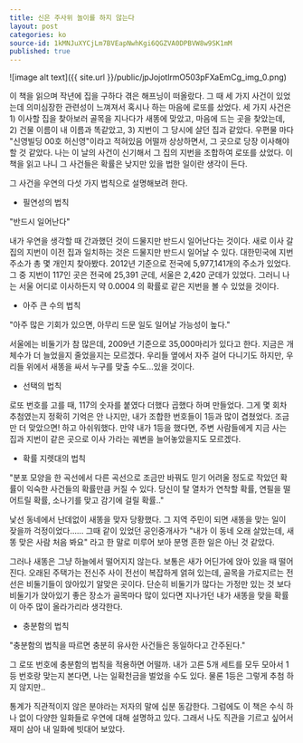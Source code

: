```yaml
---
title: 신은 주사위 놀이를 하지 않는다
layout: post
categories: ko
source-id: 1kMNJuXYCjLm7BVEapNwhKgi6QGZVA0DPBVW8w9SK1mM
published: true
---
```

![image alt text]({{ site.url }}/public/jpJojotlrmO503pFXaEmCg_img_0.png)

이 책을 읽으며 작년에 집을 구하다 겪은 해프닝이 떠올랐다. 그 때 세 가지 사건이 있었는데  의미심장한 관련성이 느껴져서 혹시나 하는 마음에 로또를 샀었다. 세 가지 사건은 1) 이사할 집을 찾아보러 골목을 지나다가 새똥에 맞았고, 마음에 드는 곳을 찾았는데, 2) 건물 이름이 내 이름과 똑같았고, 3) 지번이 그 당시에 살던 집과 같았다. 우편물 마다 "신영빌딩 00호 허신영"이라고 적혀있음 어떨까 상상하면서, 그 곳으로 당장 이사해야 할 것 같았다. 나는 이 날의 사건이 신기해서 그 집의 지번을 조합하여 로또를 샀었다. 이 책을 읽고 나니 그 사건들은 확률은 낮지만 있을 법한 일이란 생각이 든다. 

그 사건을 우연의 다섯 가지 법칙으로 설명해보려 한다.

* 필연성의 법칙

"반드시 일어난다"

내가 우연을 생각할 때 간과했던 것이 드물지만 반드시 일어난다는 것이다. 새로 이사 갈 집의 지번이 이전 집과 일치하는 것은 드물지만 반드시 일어날 수 있다. 대한민국에 지번 주소가 총 몇 개인지 찾아봤다. 2012년 기준으로 전국에 5,977,141개의 주소가 있었다. 그 중 지번이 117인 곳은 전국에 25,391 군데, 서울은 2,420 군데가 있었다. 그러니 나는 서울 어디로 이사하든지 약 0.0004 의 확률로 같은 지번을 볼 수 있었을 것이다.

* 아주 큰 수의 법칙

"아주 많은 기회가 있으면, 아무리 드문 일도 일어날 가능성이 높다."

서울에는 비둘기가 참 많은데, 2009년 기준으로 35,000마리가 있다고 한다. 지금은 개체수가 더 늘었을지 줄었을지는 모르겠다. 우리들 옆에서 자주 걸어 다니기도 하지만, 우리들 위에서 새똥을 싸서 누구를 맞출 수도…있을 것이다.

* 선택의 법칙

로또 번호를 고를 때, 117의 숫자를 붙였다 더했다 곱했다 하며 만들었다.  그게 몇 회차 추첨였는지 정확히 기억은 안 나지만, 내가 조합한 번호들이 1등과 많이 겹쳤었다. 조금만 더  맞았으면! 하고 아쉬워했다. 만약 내가 1등을 했다면, 주변 사람들에게 지금 사는 집과 지번이 같은 곳으로 이사 가라는 궤변을 늘어놓았을지도 모르겠다.

* 확률 지렛대의 법칙

 "분포 모양을 한 곡선에서 다른 곡선으로 조금만 바꿔도 믿기 어려울 정도로 작았던 확률이 익숙한 사건들의 확률만큼 커질 수 있다. 당신이 탈 열차가 연착할 확률, 연필을 떨어트릴 확률, 소나기를 맞고 감기에 걸릴 확률.."

낯선 동네에서 난데없이 새똥을 맞자 당황했다. 그 지역 주민이 되면 새똥을 맞는 일이 잦을까 걱정이었다…… 그때 같이 있었던 공인중개사가 "내가 이 동네 오래 살았는데, 새똥 맞은 사람 처음 봐요" 라고 한 말로 미루어 보아 분명 흔한 일은 아닌 것 같았다. 

그러나 새똥은 그냥 하늘에서 떨어지지 않는다. 보통은 새가 어딘가에 앉아 있을 때 떨어진다. 오래된 주택가는 전신주 사이 전선이 복잡하게 얽혀 있는데, 골목을 가로지르는 전선은 비둘기들이 앉아있기 알맞은 곳이다. 단순히 비둘기가 많다는 가정만 있는 것 보다 비둘기가 앉아있기 좋은 장소가 골목마다 많이 있다면 지나가던 내가 새똥을 맞을 확률이 아주 많이 올라가리라 생각한다.

* 충분함의 법칙

"충분함의 법칙을 따르면 충분히 유사한 사건들은 동일하다고 간주된다."

그 로또 번호에 충분함의 법칙을 적용하면 어떨까. 내가 고른 5개 세트를 모두 모아서 1등 번호랑 맞는지 본다면, 나는 일확천금을 벌었을 수도 있다. 물론 1등은 그렇게 추첨 하지 않지만..

통계가 직관적이지 않은 분야라는 저자의 말에 십분 동감한다. 그럼에도 이 책은 수식 하나 없이 다양한 일화들로 우연에 대해 설명하고 있다. 그래서 나도 직관을 기르고 싶어서 재미 삼아 내 일화에 빗대어 보았다.

 

